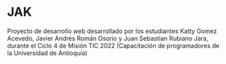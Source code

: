 # JAK
Proyecto de desarrollo web desarrollado por los estudiantes Katty Gomez Acevedo, Javier Andrés Román Osorio y Juan Sebastian Rubiano Jara, durante el Ciclo 4 de Misión TIC 2022 (Capacitación de programadores de la Universidad de Antioquia)
